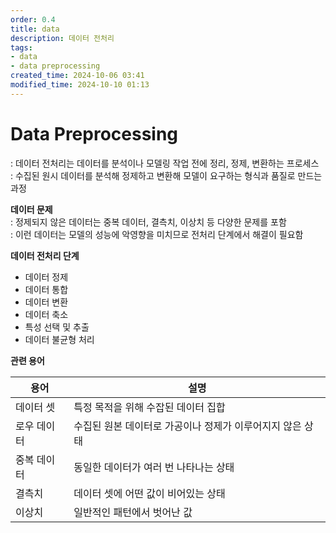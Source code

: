 ```yaml
---
order: 0.4
title: data
description: 데이터 전처리
tags:
- data
- data preprocessing
created_time: 2024-10-06 03:41
modified_time: 2024-10-10 01:13
---
```


# Data Preprocessing
: 데이터 전처리는 데이터를 분석이나 모델링 작업 전에 정리, 정제, 변환하는 프로세스  
: 수집된 원시 데이터를 분석해 정제하고 변환해 모델이 요구하는 형식과 품질로 만드는 과정  


**데이터 문제**  
: 정제되지 않은 데이터는 중복 데이터, 결측치, 이상치 등 다양한 문제를 포함  
: 이런 데이터는 모델의 성능에 악영향을 미치므로 전처리 단계에서 해결이 필요함  


**데이터 전처리 단계**
- 데이터 정제
- 데이터 통합
- 데이터 변환
- 데이터 축소
- 특성 선택 및 추출
- 데이터 불균형 처리


**관련 용어**

용어 | 설명
---|---
데이터 셋 | 특정 목적을 위해 수잡된 데이터 집합
로우 데이터 | 수집된 원본 데이터로 가공이나 정제가 이루어지지 않은 상태
중복 데이터 | 동일한 데이터가 여러 번 나타나는 상태
결측치 | 데이터 셋에 어떤 값이 비어있는 상태
이상치 | 일반적인 패턴에서 벗어난 값